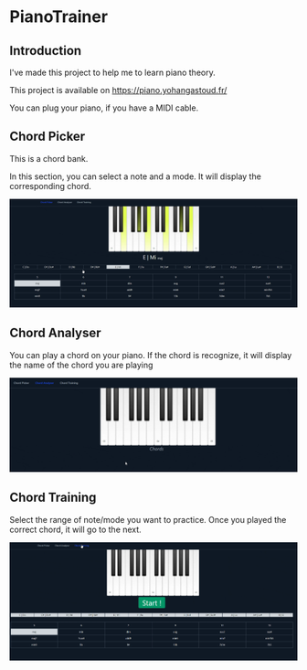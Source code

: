 # PianoTrainer

## Introduction

I've made this project to help me to learn piano theory.

This project is available on https://piano.yohangastoud.fr/

You can plug your piano, if you have a MIDI cable.

## Chord Picker

This is a chord bank.

In this section, you can select a note and a mode. It will display the corresponding chord.

<img src='images/chord_bank.gif'>


## Chord Analyser

You can play a chord on your piano. If the chord is recognize, it will display the name of the chord you are playing

<img src='images/chord_analyser.gif'>

## Chord Training

Select the range of note/mode you want to practice.
Once you played the correct chord, it will go to the next.

<img src='images/chord_training.gif'>